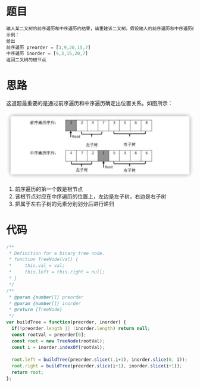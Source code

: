 # 题目

```js
输入某二叉树的前序遍历和中序遍历的结果，请重建该二叉树。假设输入的前序遍历和中序遍历的结果中都不含重复的数字。
示例：
给出
前序遍历 preorder = [3,9,20,15,7]
中序遍历 inorder = [9,3,15,20,7]
返回二叉树的根节点
```



# 思路

这道题最重要的是通过前序遍历和中序遍历确定出位置关系。如图所示：

<img src="images/image-20210128131055643.png" alt="image-20210128131055643" style="zoom:50%;" />

1. 前序遍历的第一个数是根节点
2. 该根节点对应在中序遍历的位置上，左边是左子树，右边是右子树
3. 把属于左右子树的元素分别划分后进行递归



# 代码

```js
/**
 * Definition for a binary tree node.
 * function TreeNode(val) {
 *     this.val = val;
 *     this.left = this.right = null;
 * }
 */
/**
 * @param {number[]} preorder
 * @param {number[]} inorder
 * @return {TreeNode}
 */
var buildTree = function(preorder, inorder) {
  if(!preorder.length || !inorder.length) return null;
  const rootVal = preorder[0];
  const root = new TreeNode(rootVal);
  const i = inorder.indexOf(rootVal);

  root.left = buildTree(preorder.slice(1,i+1), inorder.slice(0, i));
  root.right = buildTree(preorder.slice(i+1), inorder.slice(i+1));
  return root;
};
```












